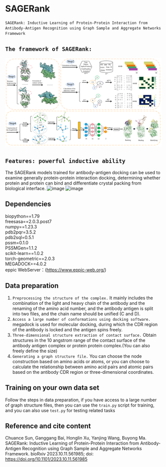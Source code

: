 # SAGERank
`SAGERank: Inductive Learning of Protein-Protein Interaction from Antibody-Antigen Recognition using Graph Sample and Aggregate Networks Framework`
## `The framework of SAGERank:`
![image](pictures/model.png)
## `Features: powerful inductive ability` 
The SAGERank models trained for antibody-antigen docking can be used to examine generally protein-protein interaction docking, determining whether protein and protein can bind and differentiate crystal packing from biological interface.
![image](Schematic-drawing1.png)
![image](Schematic-drawing2.png)
## Dependencies
biopython==1.79  
freesasa==2.0.3.post7  
numpy==1.23.3  
pdb2pqr=3.5.2  
pdb2sql=0.5.1  
pssm=0.1.0  
PSSMGen=1.1.2  
scikit-learn==1.0.2  
torch-geometric==2.0.3  
MEGADOCK==4.0.2  
eppic WebServer：(https://www.eppic-web.org/)
## Data preparation
1. `Preprocessing the structure of the complex.` It mainly includes the combination of the light and heavy chain of the antibody and the renaming of the amino acid number, and the antibody antigen is split into two files, and the chain name should be unified (C and D).
2. `Access a large number of conformations using docking software.` megadock is used for molecular docking, during which the CDR region of the antibody is locked and the antigen spins freely.
3. `Three-dimensional structure extraction of contact surface.` Obtain structures in the 10 angstrom range of the contact surface of the antibody antigen complex or protein protein complex.(You can also freely define the size)
4. `Generating a graph structure file.` You can choose the node construction based on amino acids or atoms, or you can choose to calculate the relationship between amino acid pairs and atomic pairs based on the antibody CDR region or three-dimensional coordinates.
## Training on your own data set
Follow the steps in data preparation, if you have access to a large number of graph structure files, then you can use the `train.py` script for training, and you can also use `test.py` for testing related tasks
## Reference and cite content
Chuance Sun, Ganggang Bai, Honglin Xu, Yanjing Wang, Buyong Ma. SAGERank: Inductive Learning of Protein-Protein Interaction from Antibody-Antigen Recognition using Graph Sample and Aggregate Networks Framework. bioRxiv 2023.10.11.561985; doi: https://doi.org/10.1101/2023.10.11.561985
